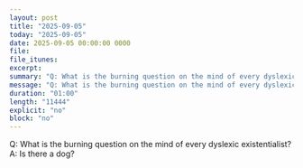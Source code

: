 ```yaml
---
layout: post
title: "2025-09-05"
today: "2025-09-05"
date: 2025-09-05 00:00:00 0000
file:
file_itunes:
excerpt:
summary: "Q: What is the burning question on the mind of every dyslexic existentialist? A: Is there a dog? "
message: "Q: What is the burning question on the mind of every dyslexic existentialist? A: Is there a dog? "
duration: "01:00"
length: "11444"
explicit: "no"
block: "no"
---
```

Q: What is the burning question on the mind of every dyslexic existentialist? A: Is there a dog? 

